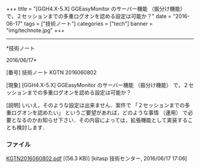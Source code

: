 ﻿+++
title = "[GGH4.X-5.X] GGEasyMonitor のサーバー機能 （振分け機能） で，２セッションまでの多重ログオンを認める設定は可能か？"
date = "2016-06-17"
tags = ["技術ノート"]
categories = ["tech"]
banner = "img/technote.jpg"
+++

-----------------------------------------------------------------------------------------------------------------------------

*技術ノート

2016/06/17*


[番号]
技術ノート KGTN 2016060802

[現象]
[GGH4.X-5.X] GGEasyMonitor のサーバー機能 （振分け機能）
で，２セッションまでの多重ログオンを認める設定は可能か？

[説明]
いいえ，そのような設定は出来ません．案件で
「２セッションまでの多重ログオンを認めたい」
というご要望があれば，どのような事情 （運用）
で必要となるのかお知らせ下さい．その内容によっては，拡張機能として実装することも検討します．


### ファイル

 
 


[KGTN2016060802.pdf](http://techreport.kitasp.net/attachments/download/2677/KGTN2016060802.pdf)
 [(56.3 KB)] [kitasp 技術センター, 2016/06/17
17:06]


 


 

